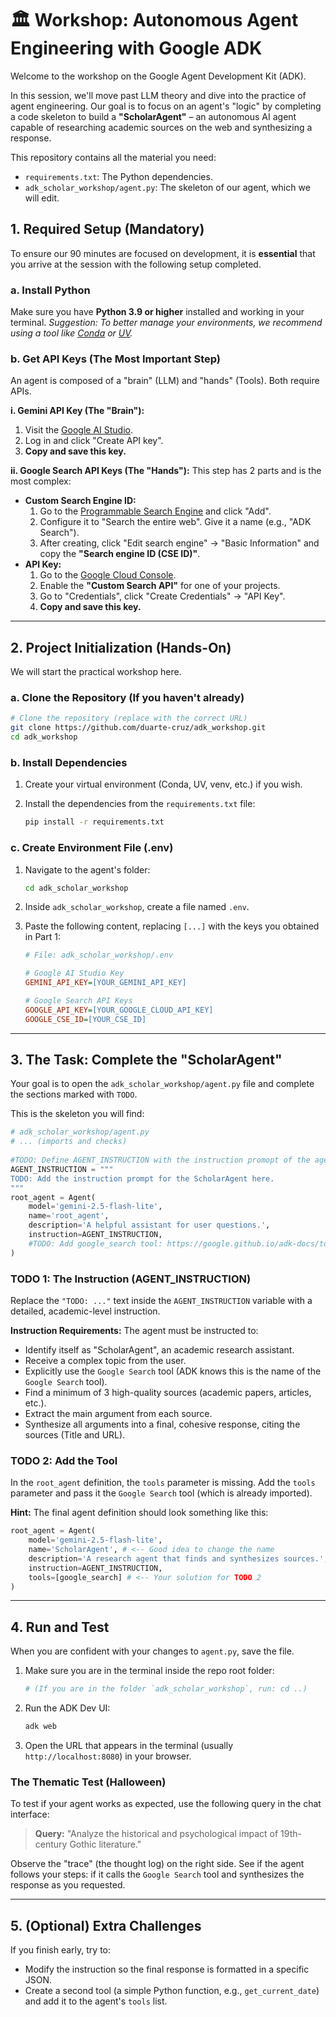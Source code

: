 # 🏛️ Workshop: Autonomous Agent Engineering with Google ADK

Welcome to the workshop on the Google Agent Development Kit (ADK).

In this session, we'll move past LLM theory and dive into the practice of agent engineering. Our goal is to focus on an agent's "logic" by completing a code skeleton to build a **"ScholarAgent"** – an autonomous AI agent capable of researching academic sources on the web and synthesizing a response.

This repository contains all the material you need:

  * `requirements.txt`: The Python dependencies.
  * `adk_scholar_workshop/agent.py`: The skeleton of our agent, which we will edit.

## 1\. Required Setup (Mandatory)

To ensure our 90 minutes are focused on development, it is **essential** that you arrive at the session with the following setup completed.

### a. Install Python

Make sure you have **Python 3.9 or higher** installed and working in your terminal.
*Suggestion: To better manage your environments, we recommend using a tool like [Conda](https://docs.conda.io/en/latest/miniconda.html) or [UV](https://github.com/astral-sh/uv).*

### b. Get API Keys (The Most Important Step)

An agent is composed of a "brain" (LLM) and "hands" (Tools). Both require APIs.

**i. Gemini API Key (The "Brain"):**

1.  Visit the [Google AI Studio](https://aistudio.google.com/app/apikey).
2.  Log in and click "Create API key".
3.  **Copy and save this key.**

**ii. Google Search API Keys (The "Hands"):**
This step has 2 parts and is the most complex:

  * **Custom Search Engine ID:**
    1.  Go to the [Programmable Search Engine](https://programmablesearchengine.google.com/) and click "Add".
    2.  Configure it to "Search the entire web". Give it a name (e.g., "ADK Search").
    3.  After creating, click "Edit search engine" -\> "Basic Information" and copy the **"Search engine ID (CSE ID)"**.
  * **API Key:**
    1.  Go to the [Google Cloud Console](https://console.cloud.google.com/apis/library/customsearch.googleapis.com).
    2.  Enable the **"Custom Search API"** for one of your projects.
    3.  Go to "Credentials", click "Create Credentials" -\> "API Key".
    4.  **Copy and save this key.**

-----

## 2\. Project Initialization (Hands-On)

We will start the practical workshop here.

### a. Clone the Repository (If you haven't already)

```bash
# Clone the repository (replace with the correct URL)
git clone https://github.com/duarte-cruz/adk_workshop.git
cd adk_workshop
```

### b. Install Dependencies

1.  Create your virtual environment (Conda, UV, venv, etc.) if you wish.

2.  Install the dependencies from the `requirements.txt` file:

    ```bash
    pip install -r requirements.txt
    ```

### c. Create Environment File (.env)

1.  Navigate to the agent's folder:

    ```bash
    cd adk_scholar_workshop
    ```

2.  Inside `adk_scholar_workshop`, create a file named `.env`.

3.  Paste the following content, replacing `[...]` with the keys you obtained in Part 1:

    ```ini
    # File: adk_scholar_workshop/.env

    # Google AI Studio Key
    GEMINI_API_KEY=[YOUR_GEMINI_API_KEY]

    # Google Search API Keys
    GOOGLE_API_KEY=[YOUR_GOOGLE_CLOUD_API_KEY]
    GOOGLE_CSE_ID=[YOUR_CSE_ID]
    ```

-----

## 3\. The Task: Complete the "ScholarAgent"

Your goal is to open the `adk_scholar_workshop/agent.py` file and complete the sections marked with `TODO`.

This is the skeleton you will find:

```python
# adk_scholar_workshop/agent.py
# ... (imports and checks)
    
#TODO: Define AGENT_INSTRUCTION with the instruction promopt of the agent.
AGENT_INSTRUCTION = """
TODO: Add the instruction prompt for the ScholarAgent here.
"""
root_agent = Agent(
    model='gemini-2.5-flash-lite',
    name='root_agent',
    description='A helpful assistant for user questions.',
    instruction=AGENT_INSTRUCTION,
    #TODO: Add google_search tool: https://google.github.io/adk-docs/tools/built-in-tools/#google-search
)
```

### TODO 1: The Instruction (AGENT\_INSTRUCTION)

Replace the `"TODO: ..."` text inside the `AGENT_INSTRUCTION` variable with a detailed, academic-level instruction.

**Instruction Requirements:** The agent must be instructed to:

  * Identify itself as "ScholarAgent", an academic research assistant.
  * Receive a complex topic from the user.
  * Explicitly use the `Google Search` tool (ADK knows this is the name of the `Google Search` tool).
  * Find a minimum of 3 high-quality sources (academic papers, articles, etc.).
  * Extract the main argument from each source.
  * Synthesize all arguments into a final, cohesive response, citing the sources (Title and URL).

### TODO 2: Add the Tool

In the `root_agent` definition, the `tools` parameter is missing. Add the `tools` parameter and pass it the `Google Search` tool (which is already imported).

**Hint:** The final agent definition should look something like this:

```python
root_agent = Agent(
    model='gemini-2.5-flash-lite',
    name='ScholarAgent', # <-- Good idea to change the name
    description='A research agent that finds and synthesizes sources.', # <-- And the description
    instruction=AGENT_INSTRUCTION,
    tools=[google_search] # <-- Your solution for TODO 2
)
```

-----

## 4\. Run and Test

When you are confident with your changes to `agent.py`, save the file.

1.  Make sure you are in the terminal inside the repo root folder:
    ```bash
    # (If you are in the folder `adk_scholar_workshop`, run: cd ..)
    ```
2.  Run the ADK Dev UI:
    ```bash
    adk web
    ```
3.  Open the URL that appears in the terminal (usually `http://localhost:8080`) in your browser.

### The Thematic Test (Halloween)

To test if your agent works as expected, use the following query in the chat interface:

> **Query:** "Analyze the historical and psychological impact of 19th-century Gothic literature."

Observe the "trace" (the thought log) on the right side. See if the agent follows your steps: if it calls the `Google Search` tool and synthesizes the response as you requested.

-----

## 5\. (Optional) Extra Challenges

If you finish early, try to:

  * Modify the instruction so the final response is formatted in a specific JSON.
  * Create a second tool (a simple Python function, e.g., `get_current_date`) and add it to the agent's `tools` list.